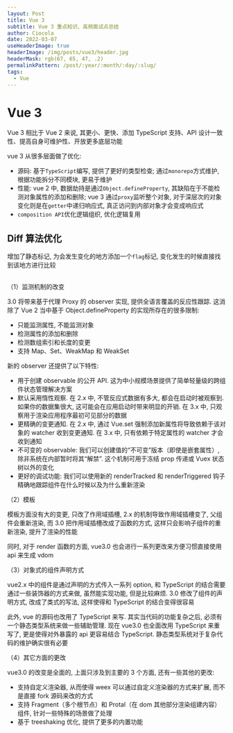 ```yaml
---
layout: Post
title: Vue 3
subtitle: Vue 3 重点知识、高频面试点总结
author: Ciocola
date: 2022-03-07
useHeaderImage: true
headerImage: /img/posts/vue3/header.jpg
headerMask: rgb(67, 65, 47, .2)
permalinkPattern: /post/:year/:month/:day/:slug/
tags:
  - Vue
---
```


# Vue 3

Vue 3 相比于 Vue 2 来说, 其更小、更快、添加 TypeScript 支持、API 设计一致性、提高自身可维护性、开放更多底层功能

vue 3 从很多层面做了优化:

- 源码: 基于`TypeScript`编写, 提供了更好的类型检查; 通过`monorepo`方式维护, 根据功能拆分不同模块, 更易于维护
- 性能: vue 2 中, 数据劫持是通过`Object.defineProperty`, 其缺陷在于不能检测对象属性的添加和删除; vue 3 通过`proxy`监听整个对象, 对于深层次的对象变化则是在`getter`中递归响应式, 真正访问到内部对象才会变成响应式
- `composition API`优化逻辑组织, 优化逻辑复用

## Diff 算法优化

增加了静态标记, 为会发生变化的地方添加一个`flag`标记, 变化发生的时候直接找到该地方进行比较

##

（1）监测机制的改变

3.0 将带来基于代理 Proxy 的 observer 实现, 提供全语言覆盖的反应性跟踪. 这消除了 Vue 2 当中基于 Object.defineProperty 的实现所存在的很多限制:

- 只能监测属性, 不能监测对象
- 检测属性的添加和删除
- 检测数组索引和长度的变更
- 支持 Map、Set、WeakMap 和 WeakSet

新的 observer 还提供了以下特性:

- 用于创建 observable 的公开 API. 这为中小规模场景提供了简单轻量级的跨组件状态管理解决方案
- 默认采用惰性观察. 在 2.x 中, 不管反应式数据有多大, 都会在启动时被观察到. 如果你的数据集很大, 这可能会在应用启动时带来明显的开销. 在 3.x 中, 只观察用于渲染应用程序最初可见部分的数据
- 更精确的变更通知. 在 2.x 中, 通过 Vue.set 强制添加新属性将导致依赖于该对象的 watcher 收到变更通知. 在 3.x 中, 只有依赖于特定属性的 watcher 才会收到通知
- 不可变的 observable: 我们可以创建值的“不可变”版本（即使是嵌套属性）, 除非系统在内部暂时将其“解禁”. 这个机制可用于冻结 prop 传递或 Vuex 状态树以外的变化
- 更好的调试功能: 我们可以使用新的 renderTracked 和 renderTriggered 钩子精确地跟踪组件在什么时候以及为什么重新渲染

（2）模板

模板方面没有大的变更, 只改了作用域插槽, 2.x 的机制导致作用域插槽变了, 父组件会重新渲染, 而 3.0 把作用域插槽改成了函数的方式, 这样只会影响子组件的重新渲染, 提升了渲染的性能

同时, 对于 render 函数的方面, vue3.0 也会进行一系列更改来方便习惯直接使用 api 来生成 vdom

（3）对象式的组件声明方式

vue2.x 中的组件是通过声明的方式传入一系列 option, 和 TypeScript 的结合需要通过一些装饰器的方式来做, 虽然能实现功能, 但是比较麻烦. 3.0 修改了组件的声明方式, 改成了类式的写法, 这样使得和 TypeScript 的结合变得很容易

此外, vue 的源码也改用了 TypeScript 来写. 其实当代码的功能复杂之后, 必须有一个静态类型系统来做一些辅助管理. 现在 vue3.0 也全面改用 TypeScript 来重写了, 更是使得对外暴露的 api 更容易结合 TypeScript. 静态类型系统对于复杂代码的维护确实很有必要

（4）其它方面的更改

vue3.0 的改变是全面的, 上面只涉及到主要的 3 个方面, 还有一些其他的更改:

- 支持自定义渲染器, 从而使得 weex 可以通过自定义渲染器的方式来扩展, 而不是直接 fork 源码来改的方式
- 支持 Fragment（多个根节点）和 Protal（在 dom 其他部分渲染组建内容）组件, 针对一些特殊的场景做了处理
- 基于 treeshaking 优化, 提供了更多的内置功能
